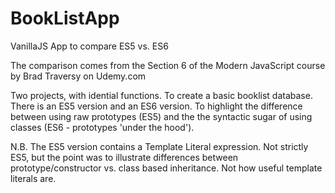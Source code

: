 # BookListApp
VanillaJS App to compare ES5 vs. ES6

The comparison comes from the Section 6 of the Modern JavaScript course by Brad Traversy on Udemy.com

Two projects, with idential functions. To create a basic booklist database.
There is an ES5 version and an ES6 version. To highlight the difference between using raw prototypes (ES5) and the the syntactic sugar of using classes (ES6 - prototypes 'under the hood').

N.B. The ES5 version contains a Template Literal expression. Not strictly ES5, but the point was to illustrate differences between prototype/constructor vs. class based inheritance. Not how useful template literals are.
